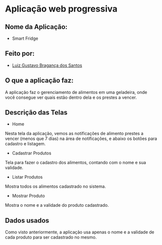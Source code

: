 # Aplicação web progressiva

## Nome da Aplicação: 

- Smart Fridge

## Feito por:

- [Luiz Gustavo Bragança dos Santos](https://github.com/Luizgustavo358)

## O que a aplicação faz:

A aplicação faz o gerenciamento de alimentos em uma geladeira, onde você consegue ver quais estão dentro dela e os prestes a vencer.

## Descrição das Telas

- Home

Nesta tela da aplicação, vemos as notificações de alimento prestes a vencer (menos que 7 dias) na área de notificações, e abaixo os botões para cadastro e listagem.

- Cadastrar Produtos

Tela para fazer o cadastro dos alimentos, contando com o nome e sua validade.

- Listar Produtos

Mostra todos os alimentos cadastrado no sistema.

- Mostrar Produto

Mostra o nome e a validade do produto cadastrado.

## Dados usados

Como visto anteriormente, a aplicação usa apenas o nome e a validade de cada produto para ser cadastrado no mesmo.